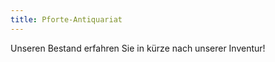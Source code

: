 ```yaml
---
title: Pforte-Antiquariat
---
```


Unseren Bestand erfahren Sie in k&uuml;rze nach unserer Inventur! 

